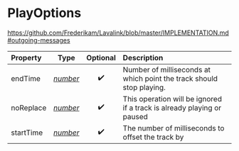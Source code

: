 # PlayOptions

<https://github.com/Frederikam/Lavalink/blob/master/IMPLEMENTATION.md#outgoing-messages>

| Property  |     Type      | Optional | Description                                                            |
| :-------- | :-----------: | :------: | :--------------------------------------------------------------------- |
| endTime   | _[number][1]_ |    ✔️    | Number of milliseconds at which point the track should stop playing.   |
| noReplace | _[number][1]_ |    ✔️    | This operation will be ignored if a track is already playing or paused |
| startTime | _[number][1]_ |    ✔️    | The number of milliseconds to offset the track by                      |

[1]: https://developer.mozilla.org/en-US/docs/Web/JavaScript/Reference/Global_Objects/number

